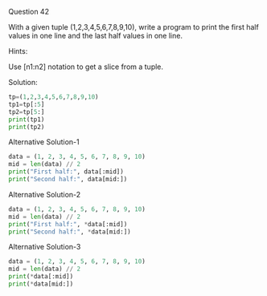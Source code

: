 Question 42

With a given tuple (1,2,3,4,5,6,7,8,9,10), write a program to print the first half values 
in one line and the last half values in one line.

Hints:

Use [n1:n2] notation to get a slice from a tuple.

Solution:

```python
tp=(1,2,3,4,5,6,7,8,9,10)
tp1=tp[:5]
tp2=tp[5:]
print(tp1)
print(tp2)
```

Alternative Solution-1

```python
data = (1, 2, 3, 4, 5, 6, 7, 8, 9, 10)
mid = len(data) // 2
print("First half:", data[:mid])
print("Second half:", data[mid:])
```

Alternative Solution-2
```python
data = (1, 2, 3, 4, 5, 6, 7, 8, 9, 10)
mid = len(data) // 2
print("First half:", *data[:mid])
print("Second half:", *data[mid:])
```

Alternative Solution-3
```python
data = (1, 2, 3, 4, 5, 6, 7, 8, 9, 10)
mid = len(data) // 2
print(*data[:mid])
print(*data[mid:])
```
